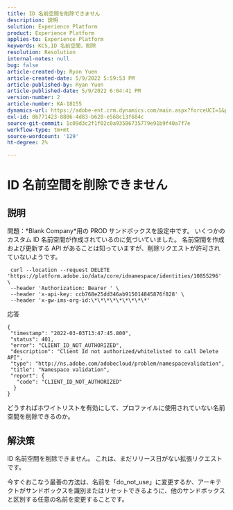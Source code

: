 ```yaml
---
title: ID 名前空間を削除できません
description: 説明
solution: Experience Platform
product: Experience Platform
applies-to: Experience Platform
keywords: KCS,ID 名前空間，削除
resolution: Resolution
internal-notes: null
bug: false
article-created-by: Ryan Yuen
article-created-date: 5/9/2022 5:59:53 PM
article-published-by: Ryan Yuen
article-published-date: 5/9/2022 6:04:41 PM
version-number: 2
article-number: KA-18155
dynamics-url: https://adobe-ent.crm.dynamics.com/main.aspx?forceUCI=1&pagetype=entityrecord&etn=knowledgearticle&id=d806b2d2-c1cf-ec11-a7b5-0022480a8753
exl-id: 0b771423-8886-4d83-b628-e568c13f684c
source-git-commit: 1c09d3c2f1f02c0a93586735779e91b9f40a7f7e
workflow-type: tm+mt
source-wordcount: '129'
ht-degree: 2%

---
```


# ID 名前空間を削除できません

## 説明


問題：\*Blank Company\*用の PROD サンドボックスを設定中です。 いくつかのカスタム ID 名前空間が作成されているのに気づいていました。 名前空間を作成および更新する API があることは知っていますが、削除リクエストが許可されていないようです。

```
 curl --location --request DELETE 'https://platform.adobe.io/data/core/idnamespace/identities/10855296' \
 --header 'Authorization: Bearer ' \
 --header 'x-api-key: ccb768e25dd346ab915014845876f828' \
 --header 'x-gw-ims-org-id:\*\*\*\*\*\*\*\*\*'
```

応答

```
{
 "timestamp": "2022-03-03T13:47:45.800",
 "status": 401,
 "error": "CLIENT_ID_NOT_AUTHORIZED",
 "description": "Client Id not authorized/whitelisted to call Delete API",
 "type": "http://ns.adobe.com/adobecloud/problem/namespacevalidation",
 "title": "Namespace validation",
 "report": {
   "code": "CLIENT_ID_NOT_AUTHORIZED"
  }
}
```

どうすればホワイトリストを有効にして、プロファイルに使用されていない名前空間を削除できるのか。


## 解決策


ID 名前空間を削除できません。 これは、まだリリース日がない拡張リクエストです。

今すぐおこなう最善の方法は、名前を「do_not_use」に変更するか、アーキテクトがサンドボックスを識別またはリセットできるように、他のサンドボックスと区別する任意の名前を変更することです。
